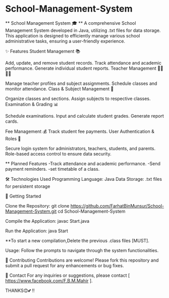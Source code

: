 # School-Management-System

** School Management System 🎓 **
A comprehensive School Management System developed in Java, utilizing .txt files for data storage. This application is designed to efficiently manage various school administrative tasks, ensuring a user-friendly experience.

✨ Features
Student Management 📚

Add, update, and remove student records.
Track attendance and academic performance.
Generate individual student reports.
Teacher Management 👩‍🏫👨‍🏫

Manage teacher profiles and subject assignments.
Schedule classes and monitor attendance.
Class & Subject Management 🏫

Organize classes and sections.
Assign subjects to respective classes.
Examination & Grading 📊

Schedule examinations.
Input and calculate student grades.
Generate report cards.

Fee Management 💰
Track student fee payments.
User Authentication & Roles 🔐

Secure login system for administrators, teachers, students, and parents.
Role-based access control to ensure data security.


** Planned Features
-Track attendance and academic performance.
-Send payment reminders.
-set timetable of a class.

🛠️ Technologies Used
Programming Language: Java
Data Storage: .txt files for persistent storage

🚀 Getting Started

Clone the Repository:
git clone https://github.com/FarhatBinMunsur/School-Management-System.git
cd School-Management-System

Compile the Application:
javac Start.java

Run the Application:
java Start

**To start a new compilation,Delete the previous .class files [MUST].

Usage:
Follow the prompts to navigate through the system functionalities.

🤝 Contributing
Contributions are welcome! Please fork this repository and submit a pull request for any enhancements or bug fixes.

📧 Contact
For any inquiries or suggestions, please contact [ https://www.facebook.com/F.B.M.Mahir ].

THANKS😊💕 !!
